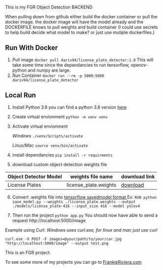 This is my FGR Object Detection BACKEND


When pulling down from github either build the docker container or pull the docker image. the docker image will have the model already and the DOCKERFILE knows to pull weights and build container (I could use secrets to help build decide what model to make? or just use mutiple dockerfiles.)

Run With Docker
---

1. Pull image `docker pull dariv94/license_plate_detector:1.0` This will take some time since the dependancies to run tensorflow, opencv-python and numpy are large.
2. Run Container `docker run --rm -p 5000:5000 dariv94/license_plate_detector`


Local Run
---

1. Install Python 3.8 you can find a python 3.8 version [here](https://www.python.org/downloads/)

2. Create virtual envionment
`python -m venv venv`

2. Activate virtual envionment

    *Windows*
`./venv/Scripts/activate`

    *Linux/Mac*
`source venv/bin/activate`

4. install dependancies `pip install -r requirments`

5. download custom object detection weights file
    
| Object Detector Model |   weights file name   |   download link   |
|---------------------|----------|----------|
| License Plates        | license_plate.weights       | [download](https://onedrive.live.com/download?cid=4096C8A9EB1D4246&resid=4096C8A9EB1D4246%211338032&authkey=AAj07WGHXhheDKQ)      |

6. Convert .weights file into [tensorflow savedmodel format ](https://www.tensorflow.org/guide/saved_model)
Ex:
`RUN python save_model.py --weights ./license_plate.weights --output ./models/license_plate-416 --input_size 416 --model yolov4 `

7. Then run the project `python app.py`
You should now have able to send a request http://localhost:5000/image

Example using Curl:
*Windows uses curl.exe, for linux and mac just use curl*
```
curl.exe -X POST -F images=@your/path/to/your/car.jpg "http://localhost:5000/image" --output test.png
```


This is an FGR project. 

To see some more of my projects you can go to [FrankieRiviera.com](https://frankieriviera.com)